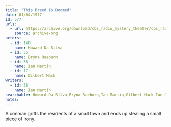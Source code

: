 ```yaml
---
title: "This Breed Is Doomed"
date: 01/04/1977
id: 577
urls: 
  - url: https://archive.org/download/cbs_radio_mystery_theater/cbs_radio_mystery_theater-0551-0600.zip/cbs_radio_mystery_theater-0551-0600%2Fcbsrmt_0577_this_breed_is_doomed.mp3
    source: archive-org
actors:  
  - id: 140
    name: Howard Da Silva  
  - id: 35
    name: Bryna Raeburn  
  - id: 38
    name: Ian Martin  
  - id: 17
    name: Gilbert Mack
writers:  
  - id: 38
    name: Ian Martin
searchable: Howard Da Silva,Bryna Raeburn,Ian Martin,Gilbert Mack Ian Martin
notes:  
---
```

A conman grifts the residents of a small town and ends up stealing a small piece of irony.